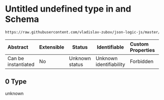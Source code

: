 # Untitled undefined type in and Schema

```txt
https://raw.githubusercontent.com/vladislav-zubov/json-logic-js/master/schemas/operators/logic/and.json#/examples/0
```




| Abstract            | Extensible | Status         | Identifiable            | Custom Properties | Additional Properties | Access Restrictions | Defined In                                                    |
| :------------------ | ---------- | -------------- | ----------------------- | :---------------- | --------------------- | ------------------- | ------------------------------------------------------------- |
| Can be instantiated | No         | Unknown status | Unknown identifiability | Forbidden         | Allowed               | none                | [and.json\*](operators/logic/and.json "open original schema") |

## 0 Type

unknown
